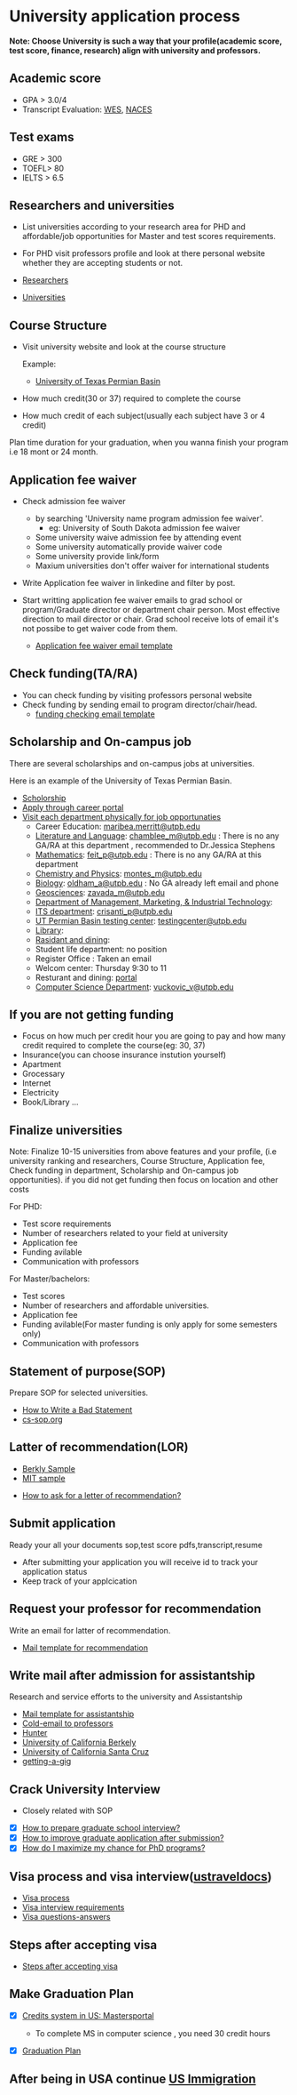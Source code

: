 # University application process

**Note: Choose University is such a way that your profile(academic score, test score, finance, research) align with university and professors.**

## Academic score

* GPA > 3.0/4
* Transcript Evaluation: [WES](https://www.wes.org/), [NACES](https://www.naces.org/)

## Test exams 

* GRE > 300
* TOEFL> 80
* IELTS > 6.5

## Researchers and universities 

* List universities according to your research area for PHD and affordable/job opportunities for Master and test scores requirements.
* For PHD visit professors profile and look at there personal website whether they are accepting students or not.

* [Researchers](./docs/cv-researchers.md)
* [Universities](./docs/universities.md)

## Course Structure
* Visit university website and look at the course structure
  
    Example:

    * [University of Texas Permian Basin](https://www.utpb.edu/academics/programs/computer-science/ms-computer-science)
  
* How much credit(30 or 37) required to complete the course
* How much credit of each subject(usually each subject have 3 or 4 credit)

Plan time duration for your graduation, when you wanna finish your program i.e 18 mont or 24 month.

## Application fee waiver

* Check admission fee waiver 
  
    * by searching 'University name program admission fee waiver'. 
      * eg: University of South Dakota admission fee waiver
    * Some university waive admission fee by attending event
    * Some university automatically provide waiver code
    * Some university provide link/form
    * Maxium universities don't offer waiver for international students

* Write Application fee waiver in linkedine and filter by post.
 

* Start writting application fee waiver emails to grad school or program/Graduate director or department chair person. Most effective direction to mail director or chair. Grad school receive lots of email it's not possibe to get waiver code from them.

    * [Application fee waiver email template](./docs/application-fee-waiver.md)


## Check funding(TA/RA)

* You can check funding by visiting professors personal website 
* Check funding by sending email to program director/chair/head.
   * [funding checking email template](./docs/funding-available-at-university.md)

## Scholarship and On-campus job

There are several scholarships and on-campus jobs at universities.

Here is an example of the University of Texas Permian Basin.

* [Scholorship](https://www.utpb.edu/admissions-aid/scholarships/index)
* [Apply through career portal](https://www.utpb.edu/university-offices/human-resources/index)
* [Visit each department physically for job opportunaties](https://www.utpb.edu/academics/colleges/department-index)
    * Career Education: maribea.merritt@utpb.edu
    * [Literature and Language](https://www.utpb.edu/academics/colleges/arts-sciences/departments/literature-language/index): chamblee_m@utpb.edu : There is no any GA/RA at this department , recommended to Dr.Jessica Stephens
    * [Mathematics](https://www.utpb.edu/academics/colleges/arts-sciences/departments/mathematics/index): feit_p@utpb.edu : There is no any GA/RA at this department
    * [Chemistry and Physics](https://www.utpb.edu/academics/colleges/arts-sciences/departments/chemistry/index): montes_m@utpb.edu
    * [Biology](https://www.utpb.edu/academics/colleges/arts-sciences/departments/biology/index): oldham_a@utpb.edu : No GA already left email and phone
    * [Geosciences](https://www.utpb.edu/academics/colleges/arts-sciences/departments/geosciences/index): zavada_m@utpb.edu
    * [Department of Management, Marketing, & Industrial Technology](https://www.utpb.edu/academics/colleges/business/departments/management-marketing-industrial-tech/index): 
    * [ITS department](https://www.utpb.edu/university-offices/information-technology/index): crisanti_p@utpb.edu
    * [UT Permian Basin testing center](https://www.utpb.edu/academics/advising-and-support/testing-center/index): testingcenter@utpb.edu
    * [Library](https://www.utpb.edu/library/index):
    * [Rasidant and dining](https://www.utpb.edu/life-at-utpb/housing-and-dining/index): 
    * Student life department: no position
    * Register Office : Taken an email
    * Welcom center: Thursday 9:30 to 11
    * Resturant and dining: [portal](https://jobs.compassgroupcareers.com/search/)
    * [Computer Science Department](https://www.utpb.edu/academics/colleges/arts-sciences/departments/computer-science/index): vuckovic_v@utpb.edu

## If you are not getting funding 

* Focus on how much per credit hour you are going to pay and how many credit required to complete the course(eg: 30, 37)
* Insurance(you can choose insurance instution  yourself)
* Apartment
* Grocessary 
* Internet
* Electricity
* Book/Library ... 

	
## Finalize universities

Note: Finalize 10-15 universities from above features and your profile, (i.e university ranking and researchers, Course Structure, Application fee, Check funding in department, Scholarship and On-campus job opportunities). if you did not get funding then focus on location and other costs

For PHD:
* Test score requirements
* Number of researchers related to your field at university
* Application fee
* Funding avilable
* Communication with professors

For Master/bachelors:
* Test scores
* Number of researchers and affordable universities.
* Application fee
* Funding avilable(For master funding is only apply for some semesters only)
* Communication with professors

## Statement of purpose(SOP)
Prepare SOP for selected universities.
*  [How to Write a Bad Statement](http://www.cs.cmu.edu/~pavlo/blog/2015/10/how-to-write-a-bad-statement-for-a-computer-science-phd-admissions-application.html?fbclid=IwAR0m9XcJ-8teKsEIvoLDZ4HbwfNOXEq-w8JBNvKVsbM5A2vMNSF1V4xCmGU)
*  [cs-sop.org](https://cs-sop.org/)

## Latter of recommendation(LOR)

*  [Berkly Sample](https://gsi.berkeley.edu/media/sample-recommendation-letter.pdf)
*  [MIT sample](https://mitadmissions.org/apply/parents-educators/writingrecs/)
- [How to ask for a letter of recommendation?](https://twitter.com/jbhuang0604/status/1522072974068703233)
## Submit application
Ready your all your documents sop,test score pdfs,transcript,resume

- After submitting your application you will receive id to track your application status
- Keep track of your applcication 


## Request your professor for recommendation

Write an email for latter of recommendation.
 
*  [Mail template for recommendation](./docs/recommendation-email.md)


## Write mail after admission for assistantship
Research and service efforts to the university and Assistantship

*  [Mail template for assistantship](./docs/email-for-assistantship.md)
*  [Cold-email to professors](./docs/university-application-process/blob/main/cold-email.md)
*  [Hunter](https://www.hunter.cuny.edu/ugresearch/repository/files/Approaching%20a%20Faculty%20Member.pdf)
*  [University of California Berkely](https://research.berkeley.edu/how-cold-email-professor)
*  [University of California Santa Cruz](https://ugr.ue.ucsc.edu/email)	
*  [getting-a-gig](https://github.com/cassidoo/getting-a-gig)


## Crack University Interview

- Closely related with SOP

- [X] [How to prepare graduate school interview?](https://twitter.com/jbhuang0604/status/1482238901595127808)
- [X] [How to improve graduate application after submission?](https://twitter.com/jbhuang0604/status/1472410988322377732)
- [X] [How do I maximize my chance for PhD programs?](https://twitter.com/jbhuang0604/status/1425204888301150208)

## Visa process and visa interview([ustraveldocs](https://www.ustraveldocs.com/))

*  [Visa process](./docs/visa_processing.md)
*  [Visa interview requirements](./docs/visa-interview-requirments.md)
*  [Visa questions-answers](./docs/visa_interview_questions.md)

## Steps after accepting visa

*  [Steps after accepting visa](https://github.com/MadanBaduwal/university-application-process/blob/main/after-visa-accepted.md)

## Make Graduation Plan

- [X] [Credits system in US: Mastersportal](https://www.mastersportal.com/articles/1110/what-you-need-to-know-about-the-american-university-credit-system.html)
    - To complete MS in computer science , you need 30 credit hours
- [X] [Graduation Plan](https://docs.google.com/spreadsheets/d/1zr_NHsugE6XoFxN1l7Ei_Oeog2ya9B53uJOFCrW-7tM/edit?usp=share_link)


## After being in USA continue [US Immigration](https://github.com/madanbaduwal/usa-immigration)
